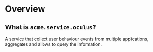 # Overview

## What is `acme.service.oculus`?

A service that collect user behaviour events from multiple applications, aggregates and allows to query the information.
